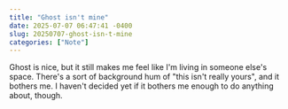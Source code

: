 ```yaml
---
title: "Ghost isn't mine"
date: 2025-07-07 06:47:41 -0400
slug: 20250707-ghost-isn-t-mine
categories: ["Note"]
---
```



Ghost is nice, but it still makes me feel like I'm living in someone else's space. There's a sort of background hum of "this isn't really yours", and it bothers me. I haven't decided yet if it bothers me enough to do anything about, though.

